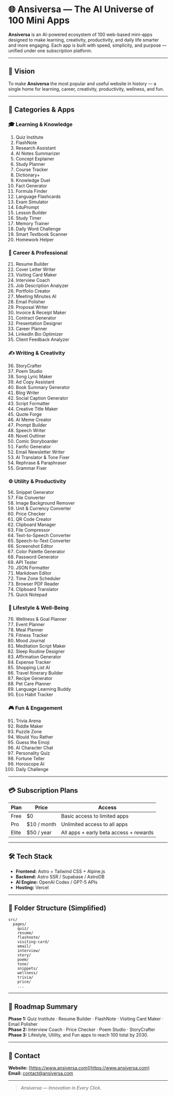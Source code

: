 # 🌐 Ansiversa — The AI Universe of 100 Mini Apps

**Ansiversa** is an AI-powered ecosystem of 100 web-based mini-apps designed to make learning, creativity, productivity, and daily life smarter and more engaging. Each app is built with speed, simplicity, and purpose — unified under one subscription platform.

---

## 🚀 Vision

To make **Ansiversa** the most popular and useful website in history — a single home for learning, career, creativity, productivity, wellness, and fun.

---

## 🧠 Categories & Apps

### 🎓 Learning & Knowledge
1. Quiz Institute
2. FlashNote
3. Research Assistant
4. AI Notes Summarizer
5. Concept Explainer
6. Study Planner
7. Course Tracker
8. Dictionary+
9. Knowledge Duel
10. Fact Generator
11. Formula Finder
12. Language Flashcards
13. Exam Simulator
14. EduPrompt
15. Lesson Builder
16. Study Timer
17. Memory Trainer
18. Daily Word Challenge
19. Smart Textbook Scanner
20. Homework Helper

### 💼 Career & Professional
21. Resume Builder
22. Cover Letter Writer
23. Visiting Card Maker
24. Interview Coach
25. Job Description Analyzer
26. Portfolio Creator
27. Meeting Minutes AI
28. Email Polisher
29. Proposal Writer
30. Invoice & Receipt Maker
31. Contract Generator
32. Presentation Designer
33. Career Planner
34. LinkedIn Bio Optimizer
35. Client Feedback Analyzer

### ✍️ Writing & Creativity
36. StoryCrafter
37. Poem Studio
38. Song Lyric Maker
39. Ad Copy Assistant
40. Book Summary Generator
41. Blog Writer
42. Social Caption Generator
43. Script Formatter
44. Creative Title Maker
45. Quote Forge
46. AI Meme Creator
47. Prompt Builder
48. Speech Writer
49. Novel Outliner
50. Comic Storyboarder
51. Fanfic Generator
52. Email Newsletter Writer
53. AI Translator & Tone Fixer
54. Rephrase & Paraphraser
55. Grammar Fixer

### ⚙️ Utility & Productivity
56. Snippet Generator
57. File Converter
58. Image Background Remover
59. Unit & Currency Converter
60. Price Checker
61. QR Code Creator
62. Clipboard Manager
63. File Compressor
64. Text-to-Speech Converter
65. Speech-to-Text Converter
66. Screenshot Editor
67. Color Palette Generator
68. Password Generator
69. API Tester
70. JSON Formatter
71. Markdown Editor
72. Time Zone Scheduler
73. Browser PDF Reader
74. Clipboard Translator
75. Quick Notepad

### 🧘 Lifestyle & Well-Being
76. Wellness & Goal Planner
77. Event Planner
78. Meal Planner
79. Fitness Tracker
80. Mood Journal
81. Meditation Script Maker
82. Sleep Routine Designer
83. Affirmation Generator
84. Expense Tracker
85. Shopping List AI
86. Travel Itinerary Builder
87. Recipe Generator
88. Pet Care Planner
89. Language Learning Buddy
90. Eco Habit Tracker

### 🎮 Fun & Engagement
91. Trivia Arena
92. Riddle Maker
93. Puzzle Zone
94. Would You Rather
95. Guess the Emoji
96. AI Character Chat
97. Personality Quiz
98. Fortune Teller
99. Horoscope AI
100. Daily Challenge

---

## 💳 Subscription Plans

| Plan | Price | Access |
|------|-------|---------|
| Free | $0 | Basic access to limited apps |
| Pro | $10 / month | Unlimited access to all apps |
| Elite | $50 / year | All apps + early beta access + rewards |

---

## 🛠️ Tech Stack

- **Frontend:** Astro + Tailwind CSS + Alpine.js  
- **Backend:** Astro SSR / Supabase / AstroDB  
- **AI Engine:** OpenAI Codex / GPT-5 APIs  
- **Hosting:** Vercel  

---

## 📁 Folder Structure (Simplified)

```
src/
  pages/
    quiz/
    resume/
    flashnote/
    visiting-card/
    email/
    interview/
    story/
    poem/
    tone/
    snippets/
    wellness/
    trivia/
    price/
    ...
```

---

## 📅 Roadmap Summary

**Phase 1:**  Quiz Institute · Resume Builder · FlashNote · Visiting Card Maker · Email Polisher  
**Phase 2:**  Interview Coach · Price Checker · Poem Studio · StoryCrafter  
**Phase 3:**  Lifestyle, Utility, and Fun apps to reach 100 total by 2030.

---

## 📧 Contact

**Website:** [https://www.ansiversa.com](https://www.ansiversa.com)  
**Email:** contact@ansiversa.com  

---

> _Ansiversa — Innovation in Every Click._
